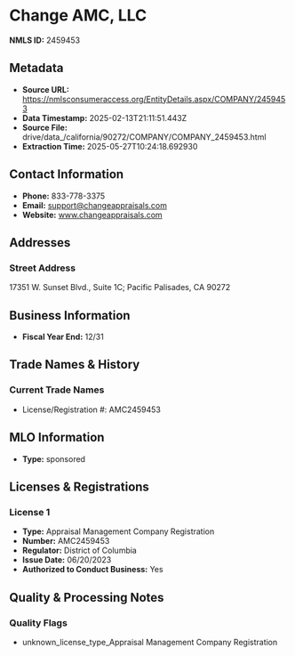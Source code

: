 # Change AMC, LLC

**NMLS ID:** 2459453

## Metadata
- **Source URL:** https://nmlsconsumeraccess.org/EntityDetails.aspx/COMPANY/2459453
- **Data Timestamp:** 2025-02-13T21:11:51.443Z
- **Source File:** drive/data_/california/90272/COMPANY/COMPANY_2459453.html
- **Extraction Time:** 2025-05-27T10:24:18.692930

## Contact Information
- **Phone:** 833-778-3375
- **Email:** support@changeappraisals.com
- **Website:** www.changeappraisals.com

## Addresses
### Street Address
17351 W. Sunset Blvd., Suite 1C; Pacific Palisades, CA 90272

## Business Information
- **Fiscal Year End:** 12/31

## Trade Names & History
### Current Trade Names
- License/Registration #: AMC2459453

## MLO Information
- **Type:** sponsored

## Licenses & Registrations

### License 1
- **Type:** Appraisal Management Company Registration
- **Number:** AMC2459453
- **Regulator:** District of Columbia
- **Issue Date:** 06/20/2023
- **Authorized to Conduct Business:** Yes

## Quality & Processing Notes
### Quality Flags
- unknown_license_type_Appraisal Management Company Registration
